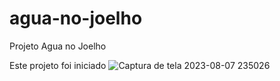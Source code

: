 # agua-no-joelho
 Projeto Agua no Joelho

 Este projeto foi iniciado 
![Captura de tela 2023-08-07 235026](https://github.com/Moon-Day/agua-no-joelho.github.io/assets/97771245/2bf7907f-8fc4-452b-978d-a8dc4066d1dc)

